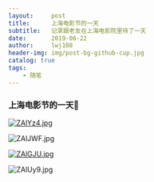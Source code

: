 ```yaml
---
layout:     post
title:      上海电影节的一天
subtitle:   记录跟老友在上海电影院里待了一天
date:       2019-06-22
author:     lwj108
header-img: img/post-bg-github-cup.jpg
catalog: true
tags:
    - 随笔
---
```

### 上海电影节的一天🤠
[![ZAlYz4.jpg](https://s2.ax1x.com/2019/06/24/ZAlYz4.jpg)](https://imgchr.com/i/ZAlYz4)

![ZAlJWF.jpg](https://s2.ax1x.com/2019/06/24/ZAlJWF.jpg)

[![ZAlGJU.jpg](https://s2.ax1x.com/2019/06/24/ZAlGJU.jpg)](https://imgchr.com/i/ZAlGJU)

![ZAlUy9.jpg](https://s2.ax1x.com/2019/06/24/ZAlUy9.jpg)

